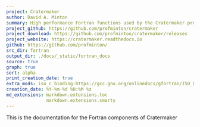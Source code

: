 ```yaml
---
project: Cratermaker
author: David A. Minton
summary: High performance Fortran functions used by the Cratermaker project via ISO_C_BINDING interfaces and Cython.
project_github: https://github.com/profminton/cratermaker
project_download: https://github.com/profminton/cratermaker/releases
project_website: https://cratermaker.readthedocs.io
github: https://github.com/profminton/
src_dir: fortran
output_dir: ./docs/_static/fortran_docs
source: true
graph: true
sort: alpha
print_creation_date: true
extra_mods: iso_c_binding:https://gcc.gnu.org/onlinedocs/gfortran/ISO_005fC_005fBINDING.html
creation_date: %Y-%m-%d %H:%M %z
md_extensions: markdown.extensions.toc
               markdown.extensions.smarty
---
```


This is the documentation for the Fortran components of Cratermaker

